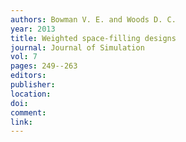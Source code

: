 ```yaml
---
authors: Bowman V. E. and Woods D. C. 
year: 2013 
title: Weighted space-filling designs 
journal: Journal of Simulation 
vol: 7 
pages: 249--263 
editors: 
publisher: 
location: 
doi: 
comment: 
link: 
---
```

 
